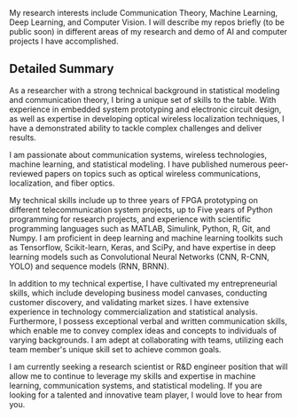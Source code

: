 My research interests include Communication Theory, Machine Learning, Deep Learning, and Computer Vision. I will describe my repos briefly (to be public soon) in different areas of my research and demo of AI and computer projects I have accomplished.


## Detailed Summary

As a researcher with a strong technical background in statistical modeling and communication theory, I bring a unique set of skills to the table. With experience in embedded system prototyping and electronic circuit design, as well as expertise in developing optical wireless localization techniques, I have a demonstrated ability to tackle complex challenges and deliver results.

I am passionate about communication systems, wireless technologies, machine learning, and statistical modeling. I have published numerous peer-reviewed papers on topics such as optical wireless communications, localization, and fiber optics. 

My technical skills include up to three years of FPGA prototyping on different telecommunication system projects, up to Five years of Python programming for research projects, and experience with scientific programming languages such as MATLAB, Simulink, Python, R, Git, and Numpy. I am proficient in deep learning and machine learning toolkits such as Tensorflow, Scikit-learn, Keras, and SciPy, and have expertise in deep learning models such as Convolutional Neural Networks (CNN, R-CNN, YOLO) and sequence models (RNN, BRNN).

In addition to my technical expertise, I have cultivated my entrepreneurial skills, which include developing business model canvases, conducting customer discovery, and validating market sizes. I have extensive experience in technology commercialization and statistical analysis. Furthermore, I possess exceptional verbal and written communication skills, which enable me to convey complex ideas and concepts to individuals of varying backgrounds. I am adept at collaborating with teams, utilizing each team member's unique skill set to achieve common goals.

I am currently seeking a research scientist or R&D engineer position that will allow me to continue to leverage my skills and expertise in machine learning, communication systems, and statistical modeling. If you are looking for a talented and innovative team player, I would love to hear from you.
<!--
## Leetcode Progress
//![Leetcode Stats](https://leetcard.jacoblin.cool/hhosseinianfar2020)

## My Selected Certifications

| ![Thumbnail of Coursera Certificate](Images/4f7020fb-cc97-4224-9fd9-660440123a60.png) | ![Thumbnail of Coursera Certificate](Images/f0de87f3-8be7-426c-95c3-ded00c972e40.png) | ![Thumbnail of Coursera Certificate](Images/thumbnail-Coursera204UWWCVBVAJZ6.png) |
|:--:|:--:|:--:|
| ![Thumbnail of Coursera Certificate](Images/CourseraK5TWMCUFMRN6.png) | ![Thumbnail of Coursera Certificate](Images/CourseraR6CWHZLLBR5N.png) | ![Thumbnail of Coursera Certificate](Images/CourseraZZCH5TPY5TQ6.png) |
-->

<!---
hhosseinian/hhosseinian is a ✨ special ✨ repository because its `README.md` (this file) appears on your GitHub profile.
You can click the Preview link to take a look at your changes.
--->
